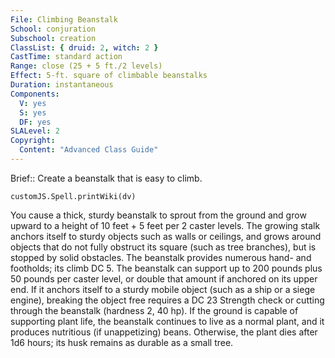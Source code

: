 ```yaml
---
File: Climbing Beanstalk
School: conjuration
Subschool: creation
ClassList: { druid: 2, witch: 2 }
CastTime: standard action
Range: close (25 + 5 ft./2 levels)
Effect: 5-ft. square of climbable beanstalks
Duration: instantaneous
Components:
  V: yes
  S: yes
  DF: yes
SLALevel: 2
Copyright:
  Content: "Advanced Class Guide"
---
```

Brief:: Create a beanstalk that is easy to climb.

```dataviewjs
customJS.Spell.printWiki(dv)
```

You cause a thick, sturdy beanstalk to sprout from the ground and grow upward to a height of 10 feet + 5 feet per 2 caster levels. The growing stalk anchors itself to sturdy objects such as walls or ceilings, and grows around objects that do not fully obstruct its square (such as tree branches), but is stopped by solid obstacles. The beanstalk provides numerous hand- and footholds; its climb DC 5. The beanstalk can support up to 200 pounds plus 50 pounds per caster level, or double that amount if anchored on its upper end. If it anchors itself to a sturdy mobile object (such as a ship or a siege engine), breaking the object free requires a DC 23 Strength check or cutting through the beanstalk (hardness 2, 40 hp).  If the ground is capable of supporting plant life, the beanstalk continues to live as a normal plant, and it produces nutritious (if unappetizing) beans. Otherwise, the plant dies after 1d6 hours; its husk remains as durable as a small tree.
